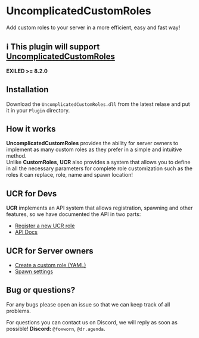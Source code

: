 # UncomplicatedCustomRoles
Add custom roles to your server in a more efficient, easy and fast way!

## ℹ This plugin will support [UncomplicatedCustomRoles](https://github.com/DrAgenda/UncomplicatedCustomAbilities)

**EXILED >= 8.2.0**
## Installation
Download the `UncomplicatedCustomRoles.dll` from the latest relase and put it in your `Plugin` directory.

## How it works
**UncomplicatedCustomRoles** provides the ability for server owners to implement as many custom roles as they prefer in a simple and intuitive method.<br>
Unlike **CustomRoles**, **UCR** also provides a system that allows you to define in all the necessary parameters for complete role customization such as the roles it can replace, role, name and spawn location!

## UCR for Devs
**UCR** implements an API system that allows registration, spawning and other features, so we have documented the API in two parts:
- [Register a new UCR role](https://github.com/FoxWorn3365/UncomplicatedCustomRoles/wiki/Register-a-new-UCR-Custom-Role)
- [API Docs](https://github.com/FoxWorn3365/UncomplicatedCustomRoles/wiki/API-Docs)

## UCR for Server owners
- [Create a custom role (YAML)](https://github.com/FoxWorn3365/UncomplicatedCustomRoles/wiki/Create-custom-roles)
- [Spawn settings](https://github.com/FoxWorn3365/UncomplicatedCustomRoles/wiki/Spawn-settings)

## Bug or questions?
For any bugs please open an issue so that we can keep track of all problems.

For questions you can contact us on Discord, we will reply as soon as possible!
**Discord:** `@foxworn`, `@dr.agenda`.
